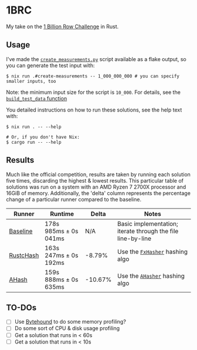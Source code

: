 # 1BRC

My take on the [1 Billion Row Challenge](https://1brc.dev/) in Rust.

## Usage

I've made the [`create_measurements.py`](https://github.com/gunnarmorling/1brc/blob/main/src/main/python/create_measurements.py)
script available as a flake output, so you can generate the test input with:
```
$ nix run .#create-measurements -- 1_000_000_000 # you can specify smaller inputs, too
```
Note: the minimum input size for the script is `10_000`.
For details, see the [`build_test_data` function](https://github.com/gunnarmorling/1brc/blob/main/src/main/python/create_measurements.py#L108)

You detailed instructions on how to run these solutions, see the help text with:
```
$ nix run . -- --help

# Or, if you don't have Nix:
$ cargo run -- --help
```

## Results

Much like the official competition, results are taken by running each solution five times,
discarding the highest & lowest results.
This particular table of solutions was run on a system with an AMD Ryzen 7 2700X processor and
16GiB of memory.
Additionally, the 'delta' column represents the percentage change of a particular runner compared
to the baseline.

| Runner                                   | Runtime               | Delta   | Notes                                                                                               |
| ---------------------------------------- | --------------------- | ------  | --------------------------------------------------------------------------------------------------- |
| [Baseline](./src/runners/baseline.rs)    | 178s 985ms ± 0s 041ms | N/A     | Basic implementation; iterate through the file line-by-line                                         |
| [RustcHash](./src/runners/rustc_hash.rs) | 163s 247ms ± 0s 192ms | -8.79%  | Use the [`FxHasher`](https://docs.rs/rustc-hash/2.1.0/rustc_hash/struct.FxHasher.html) hashing algo |
| [AHash](./src/runners/ahash.rs)          | 159s 888ms ± 0s 635ms | -10.67% | Use the [`AHasher`](https://docs.rs/ahash/0.8.11/ahash/struct.AHasher.html) hashing algo            |

## TO-DOs

- [ ] Use [Bytehound](https://github.com/koute/bytehound) to do some memory profiling?
- [ ] Do some sort of CPU & disk usage profiling
- [ ] Get a solution that runs in < 60s
- [ ] Get a solution that runs in < 10s
